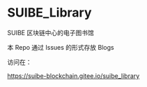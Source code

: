 # SUIBE_Library
SUIBE 区块链中心的电子图书馆

本 Repo 通过 Issues 的形式存放 Blogs

访问在：

https://suibe-blockchain.gitee.io/suibe_library
